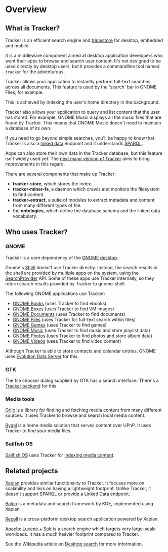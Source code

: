 # Overview

## What is Tracker?

Tracker is an efficient search engine and
[triplestore](https://en.wikipedia.org/wiki/Triplestore) for desktop, embedded
and mobile.

It is a middleware component aimed at desktop application developers who
want their apps to browse and search user content. It's not designed to be
used directly by desktop users, but it provides a commandline tool named
`tracker` for the adventurous.

Tracker allows your application to instantly perform full-text searches across
all documents. This feature is used by the 'search' bar in GNOME Files, for
example.

This is achieved by indexing the user's home directory in the background.

Tracker also allows your application to query and list content that the user
has stored. For example, GNOME Music displays all the music files that are
found by Tracker. This means that GNOME Music doesn't need to maintain a
database of its own.

If you need to go beyond simple searches, you'll be happy to know that
Tracker is also a [linked data](http://linkeddata.org/) endpoint and it
understands [SPARQL](https://www.w3.org/TR/2013/REC-sparql11-overview-20130321/).

Apps can also store their own data in the Tracker database, but this feature
isn't widely used yet. The [next major version of
Tracker](https://gitlab.gnome.org/GNOME/tracker/-/milestones/1) aims to bring
improvements in this regard.

There are several components that make up Tracker:

  * **tracker-store**, which stores the index.
  * **tracker-miner-fs**, a daemon which crawls and monitors the filesystem to find content
  * **tracker-extract**, a suite of modules to extract metadata and content
    from many different types of file.
  * the **ontologies**, which define the database schema and the linked data vocabulary.

## Who uses Tracker?

### GNOME

Tracker is a core dependency of the [GNOME desktop](https://www.gnome.org/).

Gnome's [Shell](https://wiki.gnome.org/Projects/GnomeShell) doesn't use Tracker directly.
Instead, the search results in the shell are provided by multiple apps on the system,
using the [SearchProvider](https://developer.gnome.org/SearchProvider/) API.
Some of these apps use Tracker internally, so they return search results
provided by Tracker to gnome-shell.

The following GNOME applications use Tracker:

 * [GNOME Books](https://wiki.gnome.org/Apps/Books) (uses Tracker to find ebooks)
 * [GNOME Boxes](https://wiki.gnome.org/Apps/Boxes) (uses Tracker to find VM images)
 * [GNOME Documents](https://wiki.gnome.org/Apps/Documents) (uses Tracker to find documents)
 * [GNOME Files](https://wiki.gnome.org/Apps/Files) (uses Tracker for full-text search within files)
 * [GNOME Games](https://wiki.gnome.org/Apps/Games) (uses Tracker to find games)
 * [GNOME Music](https://wiki.gnome.org/Apps/Music) (uses Tracker to find music and store playlist data)
 * [GNOME Photos](https://wiki.gnome.org/Apps/Photos) (uses Tracker to find photos and store album data)
 * [GNOME Videos](https://wiki.gnome.org/Apps/Videos) (uses Tracker to find video content)

Although Tracker is able to store contacts and calendar entries,
GNOME uses [Evolution Data Server](https://developer.gnome.org/platform-overview/stable/tech-eds.html)
for this.

### GTK

The file chooser dialog supplied by GTK has a search interface. There's
a [Tracker backend](https://gitlab.gnome.org/GNOME/gtk/blob/master/gtk/gtksearchenginetracker.c)
for this.

### Media tools

[Grilo](https://wiki.gnome.org/Projects/Grilo) is a library for finding and
fetching media content from many different sources. It uses Tracker to browse
and search local media content.

[Rygel](https://wiki.gnome.org/Projects/Rygel) is a home media solution that serves
content over UPnP. It uses Tracker to find your media files.

### Sailfish OS

[Sailfish OS](https://sailfishos.org) uses Tracker for [indexing media
content](https://sailfishos.org/wiki/Core_Areas_and_APIs).

## Related projects

[Xapian](https://xapian.org/) provides similar functionality to Tracker.
It focuses more on scalability and less on having a lightweight footprint.
Unlike Tracker, it doesn't support SPARQL or provide a Linked Data endpoint.

[Baloo](https://community.kde.org/Baloo) is a metadata and search framework by
KDE, implemented using Xapian.

[Recoll](https://www.lesbonscomptes.com/recoll/) is a cross-platform desktop search application powered by Xapian.

[Apache Lucene + Solr](http://lucene.apache.org/) is a search engine which
targets very large-scale workloads. It has a much heavier footprint compared to
Tracker.

See the Wikipedia article on [Desktop
search](https://en.wikipedia.org/wiki/Desktop_search) for more information.
